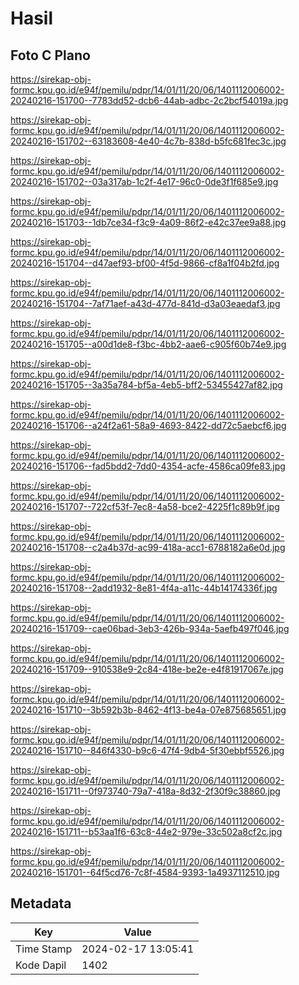 # Hasil

## Foto C Plano

https://sirekap-obj-formc.kpu.go.id/e94f/pemilu/pdpr/14/01/11/20/06/1401112006002-20240216-151700--7783dd52-dcb6-44ab-adbc-2c2bcf54019a.jpg

https://sirekap-obj-formc.kpu.go.id/e94f/pemilu/pdpr/14/01/11/20/06/1401112006002-20240216-151702--63183608-4e40-4c7b-838d-b5fc681fec3c.jpg

https://sirekap-obj-formc.kpu.go.id/e94f/pemilu/pdpr/14/01/11/20/06/1401112006002-20240216-151702--03a317ab-1c2f-4e17-96c0-0de3f1f685e9.jpg

https://sirekap-obj-formc.kpu.go.id/e94f/pemilu/pdpr/14/01/11/20/06/1401112006002-20240216-151703--1db7ce34-f3c9-4a09-86f2-e42c37ee9a88.jpg

https://sirekap-obj-formc.kpu.go.id/e94f/pemilu/pdpr/14/01/11/20/06/1401112006002-20240216-151704--d47aef93-bf00-4f5d-9866-cf8a1f04b2fd.jpg

https://sirekap-obj-formc.kpu.go.id/e94f/pemilu/pdpr/14/01/11/20/06/1401112006002-20240216-151704--7af71aef-a43d-477d-841d-d3a03eaedaf3.jpg

https://sirekap-obj-formc.kpu.go.id/e94f/pemilu/pdpr/14/01/11/20/06/1401112006002-20240216-151705--a00d1de8-f3bc-4bb2-aae6-c905f60b74e9.jpg

https://sirekap-obj-formc.kpu.go.id/e94f/pemilu/pdpr/14/01/11/20/06/1401112006002-20240216-151705--3a35a784-bf5a-4eb5-bff2-53455427af82.jpg

https://sirekap-obj-formc.kpu.go.id/e94f/pemilu/pdpr/14/01/11/20/06/1401112006002-20240216-151706--a24f2a61-58a9-4693-8422-dd72c5aebcf6.jpg

https://sirekap-obj-formc.kpu.go.id/e94f/pemilu/pdpr/14/01/11/20/06/1401112006002-20240216-151706--fad5bdd2-7dd0-4354-acfe-4586ca09fe83.jpg

https://sirekap-obj-formc.kpu.go.id/e94f/pemilu/pdpr/14/01/11/20/06/1401112006002-20240216-151707--722cf53f-7ec8-4a58-bce2-4225f1c89b9f.jpg

https://sirekap-obj-formc.kpu.go.id/e94f/pemilu/pdpr/14/01/11/20/06/1401112006002-20240216-151708--c2a4b37d-ac99-418a-acc1-6788182a6e0d.jpg

https://sirekap-obj-formc.kpu.go.id/e94f/pemilu/pdpr/14/01/11/20/06/1401112006002-20240216-151708--2add1932-8e81-4f4a-a11c-44b14174336f.jpg

https://sirekap-obj-formc.kpu.go.id/e94f/pemilu/pdpr/14/01/11/20/06/1401112006002-20240216-151709--cae06bad-3eb3-426b-934a-5aefb497f046.jpg

https://sirekap-obj-formc.kpu.go.id/e94f/pemilu/pdpr/14/01/11/20/06/1401112006002-20240216-151709--910538e9-2c84-418e-be2e-e4f81917067e.jpg

https://sirekap-obj-formc.kpu.go.id/e94f/pemilu/pdpr/14/01/11/20/06/1401112006002-20240216-151710--3b592b3b-8462-4f13-be4a-07e875685651.jpg

https://sirekap-obj-formc.kpu.go.id/e94f/pemilu/pdpr/14/01/11/20/06/1401112006002-20240216-151710--846f4330-b9c6-47f4-9db4-5f30ebbf5526.jpg

https://sirekap-obj-formc.kpu.go.id/e94f/pemilu/pdpr/14/01/11/20/06/1401112006002-20240216-151711--0f973740-79a7-418a-8d32-2f30f9c38860.jpg

https://sirekap-obj-formc.kpu.go.id/e94f/pemilu/pdpr/14/01/11/20/06/1401112006002-20240216-151711--b53aa1f6-63c8-44e2-979e-33c502a8cf2c.jpg

https://sirekap-obj-formc.kpu.go.id/e94f/pemilu/pdpr/14/01/11/20/06/1401112006002-20240216-151701--64f5cd76-7c8f-4584-9393-1a4937112510.jpg


## Metadata

| Key        | Value               |
| ---------- | ------------------- |
| Time Stamp | 2024-02-17 13:05:41 |
| Kode Dapil | 1402                |



